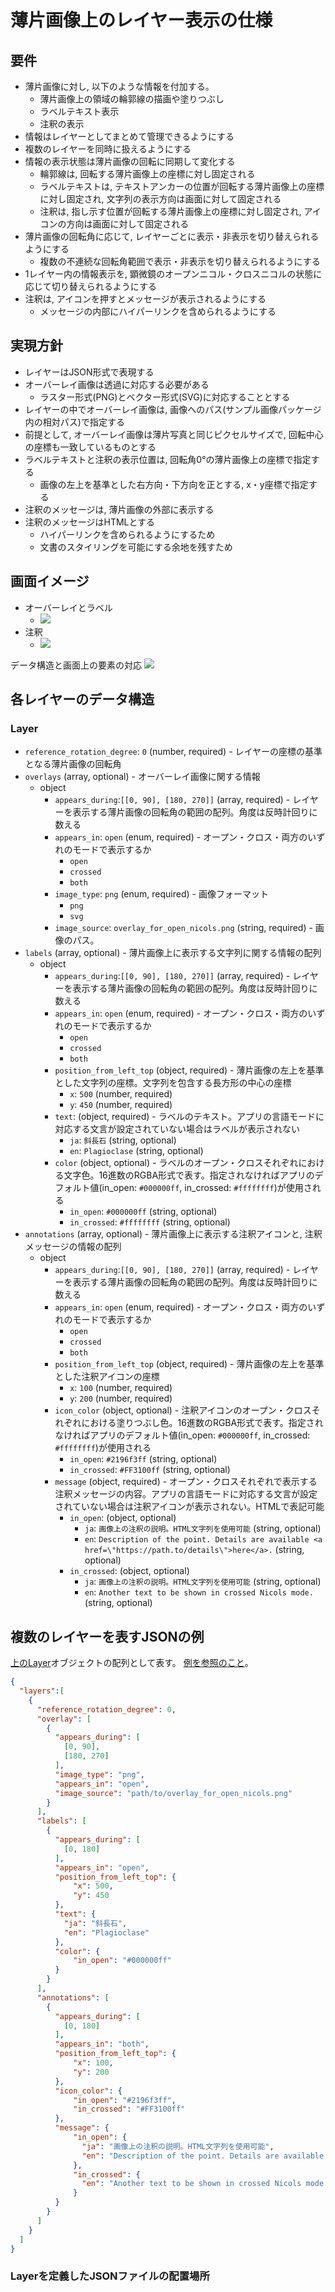 # 薄片画像上のレイヤー表示の仕様

## 要件

- 薄片画像に対し, 以下のような情報を付加する。
  - 薄片画像上の領域の輪郭線の描画や塗りつぶし
  - ラベルテキスト表示
  - 注釈の表示
- 情報はレイヤーとしてまとめて管理できるようにする
- 複数のレイヤーを同時に扱えるようにする
- 情報の表示状態は薄片画像の回転に同期して変化する
  - 輪郭線は, 回転する薄片画像上の座標に対し固定される
  - ラベルテキストは, テキストアンカーの位置が回転する薄片画像上の座標に対し固定され, 文字列の表示方向は画面に対して固定される
  - 注釈は, 指し示す位置が回転する薄片画像上の座標に対し固定され, アイコンの方向は画面に対して固定される
- 薄片画像の回転角に応じて, レイヤーごとに表示・非表示を切り替えられるようにする
  - 複数の不連続な回転角範囲で表示・非表示を切り替えられるようにする
- 1レイヤー内の情報表示を, 顕微鏡のオープンニコル・クロスニコルの状態に応じて切り替えられるようにする
- 注釈は, アイコンを押すとメッセージが表示されるようにする
  - メッセージの内部にハイパーリンクを含められるようにする

## 実現方針

- レイヤーはJSON形式で表現する
- オーバーレイ画像は透過に対応する必要がある
  - ラスター形式(PNG)とベクター形式(SVG)に対応することとする
- レイヤーの中でオーバーレイ画像は, 画像へのパス(サンプル画像パッケージ内の相対パス)で指定する
- 前提として, オーバーレイ画像は薄片写真と同じピクセルサイズで, 回転中心の座標も一致しているものとする
- ラベルテキストと注釈の表示位置は, 回転角0°の薄片画像上の座標で指定する
  - 画像の左上を基準とした右方向・下方向を正とする, x・y座標で指定する
- 注釈のメッセージは, 薄片画像の外部に表示する
- 注釈のメッセージはHTMLとする
  - ハイパーリンクを含められるようにするため
  - 文書のスタイリングを可能にする余地を残すため

## 画面イメージ

- オーバーレイとラベル
  - ![](./images/screen_overlay_and_labels_on_viewer.png)
- 注釈
  - ![](./images/screen_annotation_on_viewer.png)

データ構造と画面上の要素の対応
![](./images/data_structure_of_a_layer.png)

## 各レイヤーのデータ構造

### Layer

+ `reference_rotation_degree`: `0` (number, required) - レイヤーの座標の基準となる薄片画像の回転角
+ `overlays` (array, optional) - オーバーレイ画像に関する情報
  + object
    + `appears_during`:`[[0, 90], [180, 270]]` (array, required) - レイヤーを表示する薄片画像の回転角の範囲の配列。角度は反時計回りに数える
    + `appears_in`: `open` (enum, required) - オープン・クロス・両方のいずれのモードで表示するか
      + `open`
      + `crossed`
      + `both`
    + `image_type`: `png` (enum, required) - 画像フォーマット
      + `png`
      + `svg`
    + `image_source`: `overlay_for_open_nicols.png` (string, required) - 画像のパス。
+ `labels` (array, optional) - 薄片画像上に表示する文字列に関する情報の配列
  + object
    + `appears_during`:`[[0, 90], [180, 270]]` (array, required) - レイヤーを表示する薄片画像の回転角の範囲の配列。角度は反時計回りに数える
    + `appears_in`: `open` (enum, required) - オープン・クロス・両方のいずれのモードで表示するか
      + `open`
      + `crossed`
      + `both`
    + `position_from_left_top` (object, required) - 薄片画像の左上を基準とした文字列の座標。文字列を包含する長方形の中心の座標
      + `x`: `500` (number, required)
      + `y`: `450` (number, required)
    + `text`: (object, required) - ラベルのテキスト。アプリの言語モードに対応する文言が設定されていない場合はラベルが表示されない
      + `ja`: `斜長石` (string, optional)
      + `en`: `Plagioclase` (string, optional)
    + `color` (object, optional) - ラベルのオープン・クロスそれぞれにおける文字色。16進数のRGBA形式で表す。指定されなければアプリのデフォルト値(in_open: `#000000ff`, in_crossed: `#ffffffff`)が使用される
      + `in_open`: `#000000ff` (string, optional)
      + `in_crossed`: `#ffffffff` (string, optional)
+ `annotations` (array, optional) - 薄片画像上に表示する注釈アイコンと, 注釈メッセージの情報の配列
  + object
    + `appears_during`:`[[0, 90], [180, 270]]` (array, required) - レイヤーを表示する薄片画像の回転角の範囲の配列。角度は反時計回りに数える
    + `appears_in`: `open` (enum, required) - オープン・クロス・両方のいずれのモードで表示するか
      + `open`
      + `crossed`
      + `both`
    + `position_from_left_top` (object, required) - 薄片画像の左上を基準とした注釈アイコンの座標
      + `x`: `100` (number, required)
      + `y`: `200` (number, required)
    + `icon_color` (object, optional) - 注釈アイコンのオープン・クロスそれぞれにおける塗りつぶし色。16進数のRGBA形式で表す。指定されなければアプリのデフォルト値(in_open: `#000000ff`, in_crossed: `#ffffffff`)が使用される
      + `in_open`: `#2196f3ff` (string, optional)
      + `in_crossed`: `#FF3100ff` (string, optional)
    + `message` (object, required) - オープン・クロスそれぞれで表示する注釈メッセージの内容。アプリの言語モードに対応する文言が設定されていない場合は注釈アイコンが表示されない。HTMLで表記可能
      + `in_open`: (object, optional)
        + `ja`: `画像上の注釈の説明。HTML文字列を使用可能` (string, optional)
        + `en`: `Description of the point. Details are available <a href=\"https://path.to/details\">here</a>.` (string, optional)
      + `in_crossed`: (object, optional)
        + `ja`: `画像上の注釈の説明。HTML文字列を使用可能` (string, optional)
        + `en`: `Another text to be shown in crossed Nicols mode.` (string, optional)


## 複数のレイヤーを表すJSONの例

[上のLayer](#Layer)オブジェクトの配列として表す。
[例を参照のこと](/example_image_package_root/packages/Q27_quartz/layers.json)。

```json
{
  "layers":[
    {
      "reference_rotation_degree": 0,
      "overlay": [
        {
          "appears_during": [
            [0, 90],
            [180, 270]
          ],
          "image_type": "png",
          "appears_in": "open",
          "image_source": "path/to/overlay_for_open_nicols.png"
        }
      ],
      "labels": [
        {
          "appears_during": [
            [0, 180]
          ],
          "appears_in": "open",
          "position_from_left_top": {
              "x": 500,
              "y": 450
          },
          "text": {
            "ja": "斜長石",
            "en": "Plagioclase"
          },
          "color": {
              "in_open": "#000000ff"
          }
        }
      ],
      "annotations": [
        {
          "appears_during": [
            [0, 180]
          ],
          "appears_in": "both",
          "position_from_left_top": {
              "x": 100,
              "y": 200
          },
          "icon_color": {
              "in_open": "#2196f3ff",
              "in_crossed": "#FF3100ff"
          },
          "message": {
              "in_open": {
                "ja": "画像上の注釈の説明。HTML文字列を使用可能",
                "en": "Description of the point. Details are available <a href=\"https://pathtodetails\">here<a>."
              },
              "in_crossed": {
                "en": "Another text to be shown in crossed Nicols mode."
              }
          }
        }
      ]
    }
  ]
}
```

### Layerを定義したJSONファイルの配置場所
